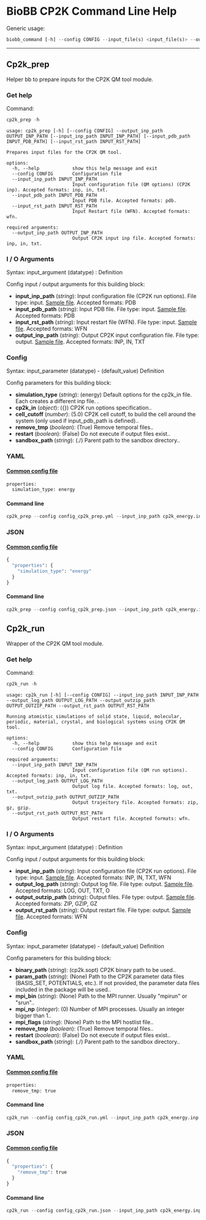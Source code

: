 # BioBB CP2K Command Line Help
Generic usage:
```python
biobb_command [-h] --config CONFIG --input_file(s) <input_file(s)> --output_file <output_file>
```
-----------------


## Cp2k_prep
Helper bb to prepare inputs for the CP2K QM tool module.
### Get help
Command:
```python
cp2k_prep -h
```
    usage: cp2k_prep [-h] [--config CONFIG] --output_inp_path OUTPUT_INP_PATH [--input_inp_path INPUT_INP_PATH] [--input_pdb_path INPUT_PDB_PATH] [--input_rst_path INPUT_RST_PATH]
    
    Prepares input files for the CP2K QM tool.
    
    options:
      -h, --help            show this help message and exit
      --config CONFIG       Configuration file
      --input_inp_path INPUT_INP_PATH
                            Input configuration file (QM options) (CP2K inp). Accepted formats: inp, in, txt.
      --input_pdb_path INPUT_PDB_PATH
                            Input PDB file. Accepted formats: pdb.
      --input_rst_path INPUT_RST_PATH
                            Input Restart file (WFN). Accepted formats: wfn.
    
    required arguments:
      --output_inp_path OUTPUT_INP_PATH
                            Output CP2K input inp file. Accepted formats: inp, in, txt.
### I / O Arguments
Syntax: input_argument (datatype) : Definition

Config input / output arguments for this building block:
* **input_inp_path** (*string*): Input configuration file (CP2K run options). File type: input. [Sample file](https://github.com/bioexcel/biobb_cp2k/raw/master/biobb_cp2k/test/data/cp2k/cp2k_energy.inp). Accepted formats: PDB
* **input_pdb_path** (*string*): Input PDB file. File type: input. [Sample file](https://github.com/bioexcel/biobb_cp2k/raw/master/biobb_cp2k/test/data/cp2k/H2O_box.pdb). Accepted formats: PDB
* **input_rst_path** (*string*): Input restart file (WFN). File type: input. [Sample file](https://github.com/bioexcel/biobb_cp2k/raw/master/biobb_cp2k/test/data/cp2k/cp2k.wfn). Accepted formats: WFN
* **output_inp_path** (*string*): Output CP2K input configuration file. File type: output. [Sample file](https://github.com/bioexcel/biobb_cp2k/raw/master/biobb_cp2k/test/reference/cp2k/cp2k_prep_out.inp). Accepted formats: INP, IN, TXT
### Config
Syntax: input_parameter (datatype) - (default_value) Definition

Config parameters for this building block:
* **simulation_type** (*string*): (energy) Default options for the cp2k_in file. Each creates a different inp file. .
* **cp2k_in** (*object*): ({}) CP2K run options specification..
* **cell_cutoff** (*number*): (5.0) CP2K cell cutoff, to build the cell around the system (only used if input_pdb_path is defined)..
* **remove_tmp** (*boolean*): (True) Remove temporal files..
* **restart** (*boolean*): (False) Do not execute if output files exist..
* **sandbox_path** (*string*): (./) Parent path to the sandbox directory..
### YAML
#### [Common config file](https://github.com/bioexcel/biobb_cp2k/blob/master/biobb_cp2k/test/data/config/config_cp2k_prep.yml)
```python
properties:
  simulation_type: energy

```
#### Command line
```python
cp2k_prep --config config_cp2k_prep.yml --input_inp_path cp2k_energy.inp --input_pdb_path H2O_box.pdb --input_rst_path cp2k.wfn --output_inp_path cp2k_prep_out.inp
```
### JSON
#### [Common config file](https://github.com/bioexcel/biobb_cp2k/blob/master/biobb_cp2k/test/data/config/config_cp2k_prep.json)
```python
{
  "properties": {
    "simulation_type": "energy"
  }
}
```
#### Command line
```python
cp2k_prep --config config_cp2k_prep.json --input_inp_path cp2k_energy.inp --input_pdb_path H2O_box.pdb --input_rst_path cp2k.wfn --output_inp_path cp2k_prep_out.inp
```

## Cp2k_run
Wrapper of the CP2K QM tool module.
### Get help
Command:
```python
cp2k_run -h
```
    usage: cp2k_run [-h] [--config CONFIG] --input_inp_path INPUT_INP_PATH --output_log_path OUTPUT_LOG_PATH --output_outzip_path OUTPUT_OUTZIP_PATH --output_rst_path OUTPUT_RST_PATH
    
    Running atomistic simulations of solid state, liquid, molecular, periodic, material, crystal, and biological systems using CP2K QM tool.
    
    options:
      -h, --help            show this help message and exit
      --config CONFIG       Configuration file
    
    required arguments:
      --input_inp_path INPUT_INP_PATH
                            Input configuration file (QM run options). Accepted formats: inp, in, txt.
      --output_log_path OUTPUT_LOG_PATH
                            Output log file. Accepted formats: log, out, txt.
      --output_outzip_path OUTPUT_OUTZIP_PATH
                            Output trajectory file. Accepted formats: zip, gz, gzip.
      --output_rst_path OUTPUT_RST_PATH
                            Output restart file. Accepted formats: wfn.
### I / O Arguments
Syntax: input_argument (datatype) : Definition

Config input / output arguments for this building block:
* **input_inp_path** (*string*): Input configuration file (CP2K run options). File type: input. [Sample file](https://github.com/bioexcel/biobb_cp2k/raw/master/biobb_cp2k/test/data/cp2k/cp2k_energy.inp). Accepted formats: INP, IN, TXT, WFN
* **output_log_path** (*string*): Output log file. File type: output. [Sample file](https://github.com/bioexcel/biobb_cp2k/raw/master/biobb_cp2k/test/reference/cp2k/cp2k_run_out.log). Accepted formats: LOG, OUT, TXT, O
* **output_outzip_path** (*string*): Output files. File type: output. [Sample file](https://github.com/bioexcel/biobb_cp2k/raw/master/biobb_cp2k/test/reference/cp2k/cp2k_run_out.zip). Accepted formats: ZIP, GZIP, GZ
* **output_rst_path** (*string*): Output restart file. File type: output. [Sample file](https://github.com/bioexcel/biobb_cp2k/raw/master/biobb_cp2k/test/reference/cp2k/cp2k_run_out.wfn). Accepted formats: WFN
### Config
Syntax: input_parameter (datatype) - (default_value) Definition

Config parameters for this building block:
* **binary_path** (*string*): (cp2k.sopt) CP2K binary path to be used..
* **param_path** (*string*): (None) Path to the CP2K parameter data files (BASIS_SET, POTENTIALS, etc.). If not provided, the parameter data files included in the package will be used..
* **mpi_bin** (*string*): (None) Path to the MPI runner. Usually "mpirun" or "srun"..
* **mpi_np** (*integer*): (0) Number of MPI processes. Usually an integer bigger than 1..
* **mpi_flags** (*string*): (None) Path to the MPI hostlist file..
* **remove_tmp** (*boolean*): (True) Remove temporal files..
* **restart** (*boolean*): (False) Do not execute if output files exist..
* **sandbox_path** (*string*): (./) Parent path to the sandbox directory..
### YAML
#### [Common config file](https://github.com/bioexcel/biobb_cp2k/blob/master/biobb_cp2k/test/data/config/config_cp2k_run.yml)
```python
properties:
  remove_tmp: true

```
#### Command line
```python
cp2k_run --config config_cp2k_run.yml --input_inp_path cp2k_energy.inp --output_log_path cp2k_run_out.log --output_outzip_path cp2k_run_out.zip --output_rst_path cp2k_run_out.wfn
```
### JSON
#### [Common config file](https://github.com/bioexcel/biobb_cp2k/blob/master/biobb_cp2k/test/data/config/config_cp2k_run.json)
```python
{
  "properties": {
    "remove_tmp": true
  }
}
```
#### Command line
```python
cp2k_run --config config_cp2k_run.json --input_inp_path cp2k_energy.inp --output_log_path cp2k_run_out.log --output_outzip_path cp2k_run_out.zip --output_rst_path cp2k_run_out.wfn
```
